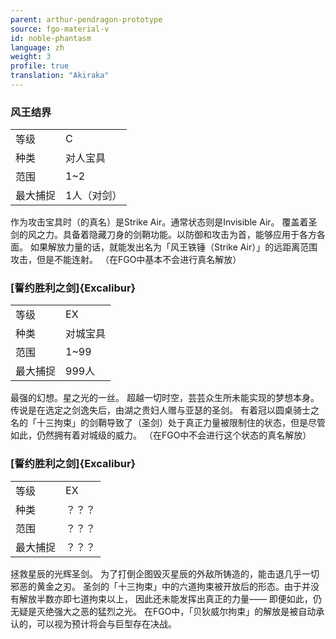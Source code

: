 ```yaml
---
parent: arthur-pendragon-prototype
source: fgo-material-v
id: noble-phantasm
language: zh
weight: 3
profile: true
translation: "Akiraka"
---
```


### 风王结界

<table>
  <tr><td>等级</td><td>C</td></tr>
  <tr><td>种类</td><td>对人宝具</td></tr>
  <tr><td>范围</td><td>1~2</td></tr>
  <tr><td>最大捕捉</td><td>1人（对剑）</td></tr>
</table>

作为攻击宝具时（的真名）是Strike Air。通常状态则是Invisible Air。
覆盖着圣剑的风之力。具备着隐藏刀身的剑鞘功能。以防御和攻击为首，能够应用于各方各面。
如果解放力量的话，就能发出名为「风王铁锤（Strike Air）」的远距离范围攻击，但是不能连射。
（在FGO中基本不会进行真名解放）

### [誓约胜利之剑]{Excalibur}

<table>
  <tr><td>等级</td><td>EX</td></tr>
  <tr><td>种类</td><td>对城宝具</td></tr>
  <tr><td>范围</td><td>1~99</td></tr>
  <tr><td>最大捕捉</td><td>999人</td></tr>
</table>

最强的幻想。星之光的一丝。
超越一切时空，芸芸众生所未能实现的梦想本身。
传说是在选定之剑逸失后，由湖之贵妇人赠与亚瑟的圣剑。
有着冠以圆桌骑士之名的「十三拘束」的剑鞘导致了（圣剑）处于真正力量被限制住的状态，但是尽管如此，仍然拥有着对城级的威力。
（在FGO中不会进行这个状态的真名解放）

### [誓约胜利之剑]{Excalibur}

<table>
  <tr><td>等级</td><td>EX</td></tr>
  <tr><td>种类</td><td>？？？</td></tr>
  <tr><td>范围</td><td>？？？</td></tr>
  <tr><td>最大捕捉</td><td>？？？</td></tr>
</table>

拯救星辰的光辉圣剑。
为了打倒企图毁灭星辰的外敌所铸造的，能击退几乎一切邪恶的黄金之刃。
圣剑的「十三拘束」中的六道拘束被开放后的形态。由于并没有解放半数亦即七道拘束以上，
因此还未能发挥出真正的力量——
即便如此，仍无疑是灭绝强大之恶的猛烈之光。
在FGO中，「贝狄威尔拘束」的解放是被自动承认的，可以视为预计将会与巨型存在决战。

